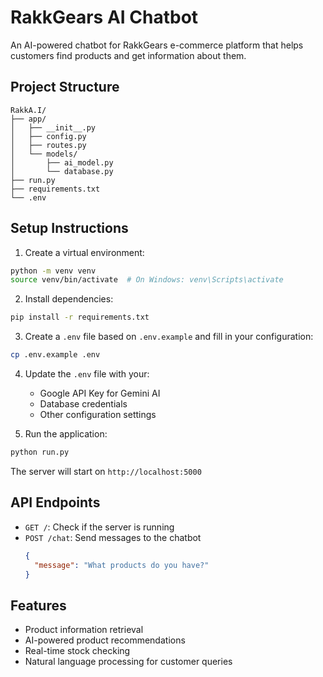 # RakkGears AI Chatbot

An AI-powered chatbot for RakkGears e-commerce platform that helps customers find products and get information about them.

## Project Structure
```
RakkA.I/
├── app/
│   ├── __init__.py
│   ├── config.py
│   ├── routes.py
│   └── models/
│       ├── ai_model.py
│       └── database.py
├── run.py
├── requirements.txt
└── .env
```

## Setup Instructions

1. Create a virtual environment:
```bash
python -m venv venv
source venv/bin/activate  # On Windows: venv\Scripts\activate
```

2. Install dependencies:
```bash
pip install -r requirements.txt
```

3. Create a `.env` file based on `.env.example` and fill in your configuration:
```bash
cp .env.example .env
```

4. Update the `.env` file with your:
   - Google API Key for Gemini AI
   - Database credentials
   - Other configuration settings

5. Run the application:
```bash
python run.py
```

The server will start on `http://localhost:5000`

## API Endpoints

- `GET /`: Check if the server is running
- `POST /chat`: Send messages to the chatbot
  ```json
  {
    "message": "What products do you have?"
  }
  ```

## Features

- Product information retrieval
- AI-powered product recommendations
- Real-time stock checking
- Natural language processing for customer queries 